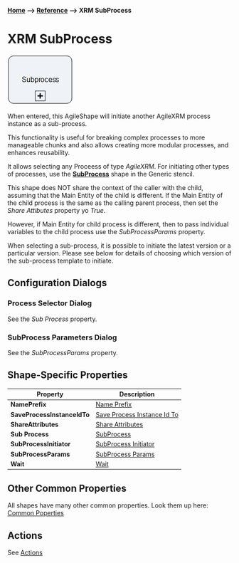 __[Home](/) --> [Reference](/ref) --> XRM SubProcess__

# XRM SubProcess

![XRM SubProcess](media/XRMSubProcess.png)

When entered, this AgileShape will initiate another AgileXRM process instance as
a sub-process.

This functionality is useful for breaking complex processes to more manageable
chunks and also allows creating more modular processes, and enhances
reusability.

It allows selecting any Proceess of type *AgileXRM*. For initiating other types
of processes, use the **[SubProcess](SubProcess.md)** shape in the Generic stencil.

This shape does NOT share the context of the caller with the child, assuming
that the Main Entity of the child is different. If the Main Entity of the child 
process is the same as the calling parent process, then set the *Share Attibutes* property yo *True*.

However, if Main Entity for child process is different, then to pass individual
variables to the child process use the *SubProcessParams* property.

When selecting a sub-process, it is possible to initiate the latest version or a
particular version. Please see below for details of choosing which version of
the sub-process template to initiate.

## Configuration Dialogs

### Process Selector Dialog

See the *Sub Process* property.

### SubProcess Parameters Dialog

See the *SubProcessParams* property.

## Shape-Specific Properties

| Property | Description |
| -------- | ----------- |
| **NamePrefix**              | [Name Prefix](common/NamePrefix.md)              |
| **SaveProcessInstanceIdTo** | [Save Process Instance Id To](common/SaveProcessInstanceIdTo.md) |
| **ShareAttributes**         | [Share Attributes](common/ShareAttributes.md)         |
| **Sub Process**             | [SubProcess](common/SubProcess.md)             |
| **SubProcessInitiator**     | [SubProcess Initiator](common/SubProcessInitiator.md)     |
| **SubProcessParams**        | [SubProcess Params](common/SubProcessParams.md)        |
| **Wait**                    | [Wait](common/Wait.md)                    |


## Other Common Properties
All shapes have many other common properties. Look them up here: [Common Poperties](common/README.md)

## Actions
See [Actions](common/Actions.md)
